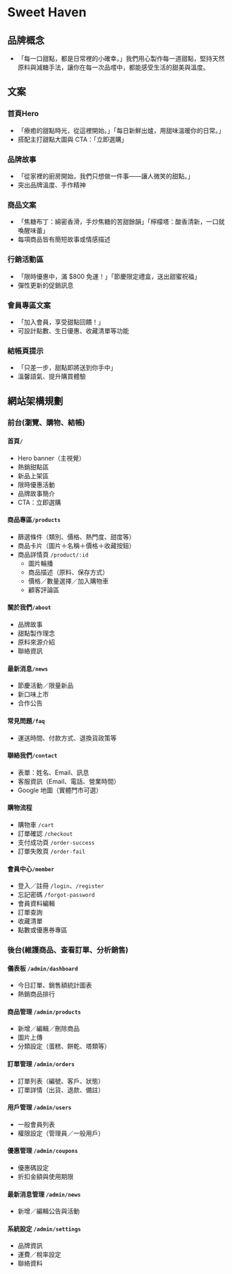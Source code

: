 # Sweet Haven

## 品牌概念
- 「每一口甜點，都是日常裡的小確幸。」我們用心製作每一道甜點，堅持天然原料與減糖手法，讓你在每一次品嚐中，都能感受生活的甜美與溫度。

## 文案

### 首頁Hero
- 「療癒的甜點時光，從這裡開始。」「每日新鮮出爐，用甜味溫暖你的日常。」
- 搭配主打甜點大圖與 CTA：「立即選購」

### 品牌故事
- 「從家裡的廚房開始，我們只想做一件事——讓人微笑的甜點。」
- 突出品牌溫度、手作精神

### 商品文案
- 「焦糖布丁：綿密香滑，手炒焦糖的苦甜餘韻」「檸檬塔：酸香清新，一口就喚醒味蕾」
- 每項商品皆有簡短故事或情感描述

### 行銷活動區
- 「限時優惠中，滿 $800 免運！」「節慶限定禮盒，送出甜蜜祝福」
- 彈性更新的促銷訊息

### 會員專區文案
- 「加入會員，享受甜點回饋！」
- 可設計點數、生日優惠、收藏清單等功能

### 結帳頁提示
- 「只差一步，甜點即將送到你手中」
- 溫馨語氣、提升購買體驗

## 網站架構規劃

### 前台(瀏覽、購物、結帳)
#### 首頁`/`
- Hero banner（主視覺）
- 熱銷甜點區
- 新品上架區
- 限時優惠活動
- 品牌故事簡介
- CTA：立即選購

#### 商品專區`/products`
- 篩選條件（類別、價格、熱門度、甜度等）
- 商品卡片（圖片＋名稱＋價格＋收藏按鈕）
- 商品詳情頁 `/product/:id`
  - 圖片輪播
  - 商品描述（原料、保存方式）
  - 價格／數量選擇／加入購物車
  - 顧客評論區

#### 關於我們`/about`
- 品牌故事
- 甜點製作理念
- 原料來源介紹
- 聯絡資訊

#### 最新消息`/news`
- 節慶活動／限量新品
- 新口味上市
- 合作公告

#### 常見問題`/faq`
- 運送時間、付款方式、退換貨政策等

#### 聯絡我們`/contact`
- 表單：姓名、Email、訊息
- 客服資訊（Email、電話、營業時間）
- Google 地圖（實體門市可選）

#### 購物流程
- 購物車 `/cart`
- 訂單確認 `/checkout`
- 支付成功頁 `/order-success`
- 訂單失敗頁 `/order-fail`

#### 會員中心`/member`
- 登入／註冊 `/login`、`/register`
- 忘記密碼 `/forgot-password`
- 會員資料編輯
- 訂單查詢
- 收藏清單
- 點數或優惠券專區

### 後台(維護商品、查看訂單、分析銷售)

#### 儀表板 `/admin/dashboard`
- 今日訂單、銷售額統計圖表
- 熱銷商品排行

#### 商品管理 `/admin/products`
- 新增／編輯／刪除商品
- 圖片上傳
- 分類設定（蛋糕、餅乾、塔類等）

#### 訂單管理 `/admin/orders`
- 訂單列表（編號、客戶、狀態）
- 訂單詳情（出貨、退款、備註）

#### 用戶管理 `/admin/users`
- 一般會員列表
- 權限設定（管理員／一般用戶）

#### 優惠管理 `/admin/coupons`
- 優惠碼設定
- 折扣金額與使用期限

#### 最新消息管理 `/admin/news`
- 新增／編輯公告與活動

#### 系統設定 `/admin/settings`
- 品牌資訊
- 運費／稅率設定
- 聯絡資料